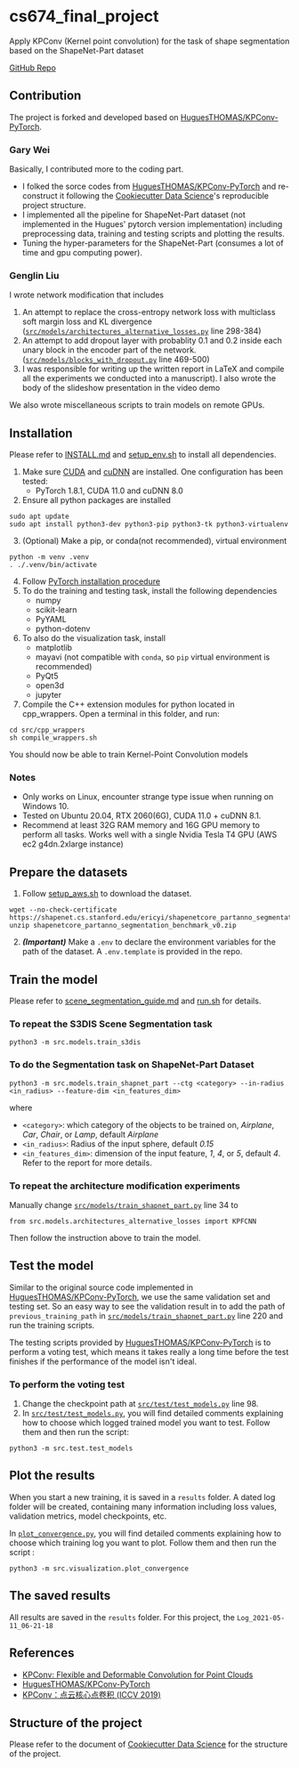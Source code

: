 # cs674_final_project
Apply KPConv (Kernel point convolution) for the task of shape segmentation based on the ShapeNet-Part dataset

[GitHub Repo](https://github.com/garywei944/cs674_final_project)

## Contribution
The project is forked and developed based on [HuguesTHOMAS/KPConv-PyTorch](https://github.com/HuguesTHOMAS/KPConv-PyTorch).

### Gary Wei
Basically, I contributed more to the coding part.
* I folked the sorce codes from [HuguesTHOMAS/KPConv-PyTorch](https://github.com/HuguesTHOMAS/KPConv-PyTorch) and re-construct it following the [Cookiecutter Data Science](https://drivendata.github.io/cookiecutter-data-science/#starting-a-new-project)'s reproducible project structure.
* I implemented all the pipeline for ShapeNet-Part dataset (not implemented in the Hugues' pytorch version implementation) including preprocessing data, training and testing scripts and plotting the results.
* Tuning the hyper-parameters for the ShapeNet-Part (consumes a lot of time and gpu computing power).

### Genglin Liu
I wrote network modification that includes

1. An attempt to replace the cross-entropy network loss with multiclass soft margin loss and KL divergence ([`src/models/architectures_alternative_losses.py`](src/models/architectures_alternative_losses.py#L298) line 298-384)
2. An attempt to add dropout layer with probablity 0.1 and 0.2 inside each unary block in the encoder part of the network. ([`src/models/blocks_with_dropout.py`](src/models/blocks_with_dropout.py#L469) line 469-500)
3. I was responsible for writing up the written report in LaTeX and compile all the experiments we conducted into a manuscript). I also wrote the body of the slideshow presentation in the video demo


We also wrote miscellaneous scripts to train models on remote GPUs.

## Installation
Please refer to [INSTALL.md](https://github.com/HuguesTHOMAS/KPConv-PyTorch/blob/master/INSTALL.md) and [setup_env.sh](setup_env.sh) to install all dependencies.
1.  Make sure [CUDA](https://docs.nvidia.com/cuda/cuda-installation-guide-linux/index.html) and [cuDNN](https://docs.nvidia.com/deeplearning/sdk/cudnn-install/index.html) are installed. One configuration has been tested:
    * PyTorch 1.8.1, CUDA 11.0 and cuDNN 8.0
2. Ensure all python packages are installed
```
sudo apt update
sudo apt install python3-dev python3-pip python3-tk python3-virtualenv
```

3. (Optional) Make a pip, or conda(not recommended), virtual environment
```
python -m venv .venv
. ./.venv/bin/activate
```

4. Follow [PyTorch installation procedure](https://pytorch.org/get-started/locally/)
5. To do the training and testing task, install the following dependencies
   * numpy
   * scikit-learn
   * PyYAML
   * python-dotenv
6. To also do the visualization task, install
   * matplotlib
   * mayavi (not compatible with `conda`, so `pip` virtual environment is recommended)
   * PyQt5
   * open3d
   * jupyter
7. Compile the C++ extension modules for python located in cpp_wrappers. Open a terminal in this folder, and run:
```
cd src/cpp_wrappers
sh compile_wrappers.sh
```

You should now be able to train Kernel-Point Convolution models


### Notes
* Only works on Linux, encounter strange type issue when running on Windows 10.
* Tested on Ubuntu 20.04, RTX 2060(6G), CUDA 11.0 + cuDNN 8.1.
* Recommend at least 32G RAM memory and 16G GPU memory to perform all tasks. Works well with a single Nvidia Tesla T4 GPU (AWS ec2 g4dn.2xlarge instance)


## Prepare the datasets
1. Follow [setup_aws.sh](setup_aws.sh) to download the dataset.
```
wget --no-check-certificate https://shapenet.cs.stanford.edu/ericyi/shapenetcore_partanno_segmentation_benchmark_v0.zip
unzip shapenetcore_partanno_segmentation_benchmark_v0.zip
```

2. ***(Important)*** Make a `.env` to declare the environment variables for the path of the dataset. A `.env.template` is provided in the repo.

## Train the model
Please refer to [scene_segmentation_guide.md](https://github.com/HuguesTHOMAS/KPConv-PyTorch/blob/master/doc/scene_segmentation_guide.md) and [run.sh](run.sh) for details.
### To repeat the S3DIS Scene Segmentation task
```
python3 -m src.models.train_s3dis
```

### To do the Segmentation task on ShapeNet-Part Dataset
```
python3 -m src.models.train_shapnet_part --ctg <category> --in-radius <in_radius> --feature-dim <in_features_dim>
```

where
* `<category>`: which category of the objects to be trained on, *Airplane*, *Car*, *Chair*, or *Lamp*, default *Airplane*
* `<in_radius>`: Radius of the input sphere, default *0.15*
* `<in_features_dim>`: dimension of the input feature, *1*, *4*, or *5*, default *4*. Refer to the report for more details.

### To repeat the architecture modification experiments
Manually change [`src/models/train_shapnet_part.py`](src/models/train_shapnet_part.py#L34) line 34 to
```
from src.models.architectures_alternative_losses import KPFCNN
```

Then follow the instruction above to train the model.

## Test the model
Similar to the original source code implemented in [HuguesTHOMAS/KPConv-PyTorch](https://github.com/HuguesTHOMAS/KPConv-PyTorch), we use the same validation set and testing set. So an easy way to see the validation result in to add the path of `previous_training_path` in [`src/models/train_shapnet_part.py`](src/models/train_shapnet_part.py#L220) line 220 and run the training scripts.

The testing scripts provided by [HuguesTHOMAS/KPConv-PyTorch](https://github.com/HuguesTHOMAS/KPConv-PyTorch) is to perform a voting test, which means it takes really a long time before the test finishes if the performance of the model isn't ideal.

### To perform the voting test
1. Change the checkpoint path at [`src/test/test_models.py`](src/test/test_models.py#L98) line 98.
2. In [`src/test/test_models.py`](src/test/test_models.py), you will find detailed comments explaining how to choose which logged trained model you want to test. Follow them and then run the script:
```
python3 -m src.test.test_models
```


## Plot the results
When you start a new training, it is saved in a `results` folder. A dated log folder will be created, containing many information including loss values, validation metrics, model checkpoints, etc.

In [`plot_convergence.py`](src/visualization/plot_convergence.py), you will find detailed comments explaining how to choose which training log you want to plot. Follow them and then run the script :
```
python3 -m src.visualization.plot_convergence
```


## The saved results
All results are saved in the `results` folder. For this project, the `Log_2021-05-11_06-21-18`

## References
* [KPConv: Flexible and Deformable Convolution for Point Clouds](https://arxiv.org/pdf/1904.08889.pdf)
* [HuguesTHOMAS/KPConv-PyTorch](https://github.com/HuguesTHOMAS/KPConv-PyTorch)
* [KPConv：点云核心点卷积 (ICCV 2019)](https://zhuanlan.zhihu.com/p/92244933)


## Structure of the project
Please refer to the document of [Cookiecutter Data Science](https://drivendata.github.io/cookiecutter-data-science/#starting-a-new-project) for the structure of the project.
